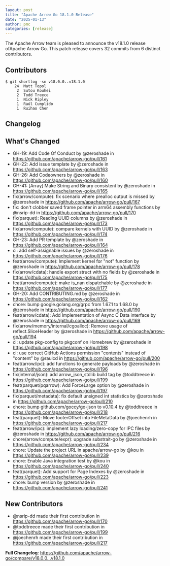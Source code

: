 ```yaml
---
layout: post
title: "Apache Arrow Go 18.1.0 Release"
date: "2025-01-13"
author: pmc
categories: [release]
---
```

<!--
{% comment %}
Licensed to the Apache Software Foundation (ASF) under one or more
contributor license agreements.  See the NOTICE file distributed with
this work for additional information regarding copyright ownership.
The ASF licenses this file to you under the Apache License, Version 2.0
(the "License"); you may not use this file except in compliance with
the License.  You may obtain a copy of the License at

http://www.apache.org/licenses/LICENSE-2.0

Unless required by applicable law or agreed to in writing, software
distributed under the License is distributed on an "AS IS" BASIS,
WITHOUT WARRANTIES OR CONDITIONS OF ANY KIND, either express or implied.
See the License for the specific language governing permissions and
limitations under the License.
{% endcomment %}
-->

The Apache Arrow team is pleased to announce the v18.1.0 release ofApache Arrow Go. 
This patch release covers 32 commits from 6 distinct contributors.

## Contributors
```console
$ git shortlog -sn v18.0.0..v18.1.0
    24	Matt Topol
     2	Sutou Kouhei
     2	Todd Treece
     1	Nick Ripley
     1	Raúl Cumplido
     1	Ruihao Chen
```

## Changelog

## What's Changed
* GH-19: Add Code Of Conduct by @zeroshade in https://github.com/apache/arrow-go/pull/161
* GH-22: Add issue template by @zeroshade in https://github.com/apache/arrow-go/pull/163
* GH-26: Add Codeowners by @zeroshade in https://github.com/apache/arrow-go/pull/160
* GH-41: [Array] Make String and Binary consistent by @zeroshade in https://github.com/apache/arrow-go/pull/165
* fix(arrow/compute): fix scenario where prealloc output is missed by @zeroshade in https://github.com/apache/arrow-go/pull/167
* fix: don't clobber saved frame pointer in arm64 assembly functions by @nsrip-dd in https://github.com/apache/arrow-go/pull/170
* fix(parquet): Reading UUID columns by @zeroshade in https://github.com/apache/arrow-go/pull/173
* fix(arrow/compute): compare kernels with UUID by @zeroshade in https://github.com/apache/arrow-go/pull/174
* GH-23: Add PR template by @zeroshade in https://github.com/apache/arrow-go/pull/164
* ci: add self-assignable issues by @zeroshade in https://github.com/apache/arrow-go/pull/176
* feat(arrow/compute): Implement kernel for "not" function by @zeroshade in https://github.com/apache/arrow-go/pull/178
* fix(arrow/cdata): handle export struct with no fields by @zeroshade in https://github.com/apache/arrow-go/pull/175
* feat(arrow/compute): make is_nan dispatchable by @zeroshade in https://github.com/apache/arrow-go/pull/177
* GH-20: Add CONTRIBUTING.md by @zeroshade in https://github.com/apache/arrow-go/pull/162
* chore: bump google.golang.org/grpc from 1.67.1 to 1.68.0 by @zeroshade in https://github.com/apache/arrow-go/pull/190
* feat(arrow/cdata): Add Implementation of Async C Data interface by @zeroshade in https://github.com/apache/arrow-go/pull/169
* fix(arrow/memory/internal/cgoalloc): Remove usage of reflect.SliceHeader by @zeroshade in https://github.com/apache/arrow-go/pull/194
* ci: update pkg-config to pkgconf on Homebrew by @zeroshade in https://github.com/apache/arrow-go/pull/198
* ci: use correct GitHub Actions permission "contents" instead of "content" by @raulcd in https://github.com/apache/arrow-go/pull/200
* feat(arrow/ipc): add functions to generate payloads by @zeroshade in https://github.com/apache/arrow-go/pull/196
* fix(internal/json): add arrow_json_stdlib build tag by @toddtreece in https://github.com/apache/arrow-go/pull/199
* feat(parquet/pqarrow): Add ForceLarge option by @zeroshade in https://github.com/apache/arrow-go/pull/197
* fix(parquet/metadata): fix default unsigned int statistics by @zeroshade in https://github.com/apache/arrow-go/pull/210
* chore: bump github.com/goccy/go-json to v0.10.4 by @toddtreece in https://github.com/apache/arrow-go/pull/218
* feat(parquet): Move footerOffset into FileMetaData by @joechenrh in https://github.com/apache/arrow-go/pull/217
* feat(arrow/ipc): implement lazy loading/zero-copy for IPC files by @zeroshade in https://github.com/apache/arrow-go/pull/216
* chore(arrow/compute/expr): upgrade substrait-go by @zeroshade in https://github.com/apache/arrow-go/pull/234
* chore: Update the project URL in apache/arrow-go by @kou in https://github.com/apache/arrow-go/pull/239
* chore: Enable Java integration test by @kou in https://github.com/apache/arrow-go/pull/240
* feat(parquet): Add support for Page Indexes by @zeroshade in https://github.com/apache/arrow-go/pull/223
* chore: bump version by @zeroshade in https://github.com/apache/arrow-go/pull/241

## New Contributors
* @nsrip-dd made their first contribution in https://github.com/apache/arrow-go/pull/170
* @toddtreece made their first contribution in https://github.com/apache/arrow-go/pull/199
* @joechenrh made their first contribution in https://github.com/apache/arrow-go/pull/217

**Full Changelog**: https://github.com/apache/arrow-go/compare/v18.0.0...v18.1.0
